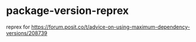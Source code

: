# package-version-reprex

reprex for <https://forum.posit.co/t/advice-on-using-maximum-dependency-versions/208739>
